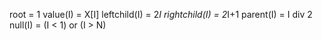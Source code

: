 root = 1
value(I) = X[I]
leftchild(I) = 2*I
rightchild(I) = 2*I+1
parent(I) = I div 2
null(I) = (I < 1) or (I > N)
